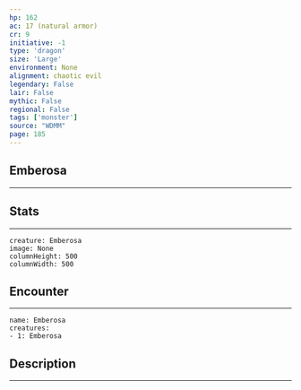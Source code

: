 ```yaml
---
hp: 162
ac: 17 (natural armor)
cr: 9
initiative: -1
type: 'dragon'    
size: 'Large'
environment: None
alignment: chaotic evil
legendary: False
lair: False
mythic: False
regional: False
tags: ['monster']
source: "WDMM"
page: 185
---
```


## Emberosa
---



## Stats
---

```statblock
creature: Emberosa
image: None
columnHeight: 500
columnWidth: 500
```

## Encounter
---

```encounter-table
name: Emberosa
creatures:
- 1: Emberosa
```

## Description
---




